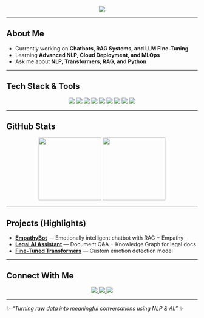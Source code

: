 <!-- Banner -->
<p align="center">
  <img src="https://readme-typing-svg.herokuapp.com?size=25&color=36BCF7&center=true&vCenter=true&lines=Hey+👋+I'm+Yousef+Elgohary!;NLP+Engineer+%F0%9F%A4%96;AI+%26+ML+Enthusiast+%F0%9F%94%AE;Always+learning+new+things!+🚀" />
</p>

---

##  About Me
-  Currently working on **Chatbots, RAG Systems, and LLM Fine-Tuning**
-  Learning **Advanced NLP, Cloud Deployment, and MLOps**
-  Ask me about **NLP, Transformers, RAG, and Python**

---

##  Tech Stack & Tools

<p align="center">
  <!-- Programming -->
  <img src="https://img.shields.io/badge/Python-3776AB?style=for-the-badge&logo=python&logoColor=white"/>
  <img src="https://img.shields.io/badge/NLP-Transformers-blue?style=for-the-badge"/>
  <img src="https://img.shields.io/badge/Deep%20Learning-PyTorch-EE4C2C?style=for-the-badge&logo=pytorch&logoColor=white"/>
  <img src="https://img.shields.io/badge/HuggingFace-%F0%9F%A4%97-yellow?style=for-the-badge"/>
  
  <!-- Databases -->
  <img src="https://img.shields.io/badge/PostgreSQL-316192?style=for-the-badge&logo=postgresql&logoColor=white"/>
  <img src="https://img.shields.io/badge/FAISS-Vector%20DB-green?style=for-the-badge"/>
  
  <!-- DevOps -->
  <img src="https://img.shields.io/badge/Docker-2496ED?style=for-the-badge&logo=docker&logoColor=white"/>
  <img src="https://img.shields.io/badge/Streamlit-E43C6D?style=for-the-badge&logo=streamlit&logoColor=white"/>
  <img src="https://img.shields.io/badge/FastAPI-009688?style=for-the-badge&logo=fastapi"/>
</p>

---

##  GitHub Stats

<p align="center">
  <img src="https://github-readme-stats.vercel.app/api?username=yousefelgohary&show_icons=true&theme=tokyonight" height="165"/>
  <img src="https://github-readme-stats.vercel.app/api/top-langs/?username=yousefelgohary&layout=compact&theme=tokyonight" height="165"/>
</p>

---

##  Projects (Highlights)

-  **[EmpathyBot](https://github.com/yousefelgohary/empathy-bot)** — Emotionally intelligent chatbot with RAG + Empathy
-  **[Legal AI Assistant](https://github.com/yousefelgohary/Avokat-AI)** — Document Q&A + Knowledge Graph for legal docs
-  **[Fine-Tuned Transformers](https://github.com/yousefelgohary/fine-tune-transformers)** — Custom emotion detection model

---

##  Connect With Me
<p align="center">
  <a href="https://linkedin.com/in/yousefelgohary" target="_blank">
    <img src="https://img.shields.io/badge/LinkedIn-0e76a8?style=for-the-badge&logo=linkedin&logoColor=white"/>
  </a>
  <a href="mailto:yusufaljawhari@gmail.com" target="_blank">
    <img src="https://img.shields.io/badge/Gmail-D14836?style=for-the-badge&logo=gmail&logoColor=white"/>
  </a>
  <a href="https://github.com/yousefelgohary" target="_blank">
    <img src="https://img.shields.io/badge/GitHub-333333?style=for-the-badge&logo=github&logoColor=white"/>
  </a>
</p>

---

✨ *“Turning raw data into meaningful conversations using NLP & AI.”* ✨
